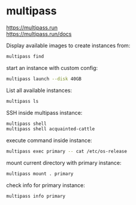 # multipass

https://multipass.run \
https://multipass.run/docs

Display available images to create instances from:
```bash
multipass find
```

start an instance with custom config:
```bash
multipass launch --disk 40GB
```

List all available instances:
```bash
multipass ls
```

SSH inside multipass instance:
```bash
multipass shell
multipass shell acquainted-cattle
```

execute command inside instance:
```bash
multipass exec primary -- cat /etc/os-release
```

mount current directory with primary instance:
```bash
multipass mount . primary
```

check info for primary instance:
```bash
multipass info primary
```

